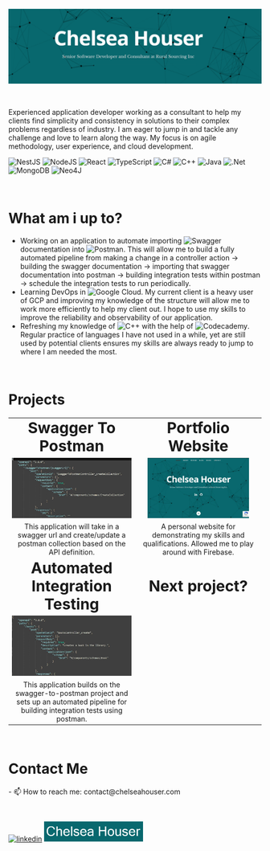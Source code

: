 ![Senior Software Developer](images/banner.png)
<p>&nbsp;</p>
Experienced application developer working as a consultant to help my clients find simplicity and consistency in solutions to their complex problems regardless of industry. I am eager to jump in and tackle any challenge and love to learn along the way. My focus is on agile methodology, user experience, and cloud development.
 
![NestJS](https://img.shields.io/badge/nestjs-%23E0234E.svg?style=for-the-badge&logo=nestjs&logoColor=white) ![NodeJS](https://img.shields.io/badge/node.js-6DA55F?style=for-the-badge&logo=node.js&logoColor=white) ![React](https://img.shields.io/badge/react-%2320232a.svg?style=for-the-badge&logo=react&logoColor=%2361DAFB) ![TypeScript](https://img.shields.io/badge/typescript-%23007ACC.svg?style=for-the-badge&logo=typescript&logoColor=white) ![C#](https://img.shields.io/badge/c%23-%23239120.svg?style=for-the-badge&logo=c-sharp&logoColor=white) ![C++](https://img.shields.io/badge/c++-%2300599C.svg?style=for-the-badge&logo=c%2B%2B&logoColor=white) ![Java](https://img.shields.io/badge/java-%23ED8B00.svg?style=for-the-badge&logo=java&logoColor=white) ![.Net](https://img.shields.io/badge/.NET-5C2D91?style=for-the-badge&logo=.net&logoColor=white) ![MongoDB](https://img.shields.io/badge/MongoDB-%234ea94b.svg?style=for-the-badge&logo=mongodb&logoColor=white) ![Neo4J](https://img.shields.io/badge/Neo4j-008CC1?style=for-the-badge&logo=neo4j&logoColor=white)
<p>&nbsp;</p>
<h1>What am i up to?</h1>
 
- Working on an application to automate importing ![Swagger](https://img.shields.io/badge/-Swagger-%23Clojure?style=for-the-badge&logo=swagger&logoColor=white) documentation into ![Postman](https://img.shields.io/badge/Postman-FF6C37?style=for-the-badge&logo=postman&logoColor=white). This will allow me to build a fully automated pipeline from making a change in a controller action -> building the swagger documentation -> importing that swagger documentation into postman -> building integration tests within postman -> schedule the integration tests to run periodically.
- Learning DevOps in ![Google Cloud](https://img.shields.io/badge/GoogleCloud-%234285F4.svg?style=for-the-badge&logo=google-cloud&logoColor=white). My current client is a heavy user of GCP and improving my knowledge of the structure will allow me to work more efficiently to help my client out. I hope to use my skills to improve the reliability and observability of our application.
- Refreshing my knowledge of ![C++](https://img.shields.io/badge/c++-%2300599C.svg?style=for-the-badge&logo=c%2B%2B&logoColor=white) with the help of ![Codecademy](https://img.shields.io/badge/Codecademy-FFF0E5?style=for-the-badge&logo=codecademy&logoColor=1F243A). Regular practice of languages I have not used in a while, yet are still used by potential clients ensures my skills are always ready to jump to where I am needed the most.
<p>&nbsp;</p>
 
<h1>Projects</h1>
<table width="100%" style="text-align:center">
 <tr>
    <td width="50%"><b style="font-size:30px">Swagger To Postman</b></td>
    <td><b style="font-size:30px">Portfolio Website</b></td>
 </tr>
 <tr>
    <td>
    <img src='images/swagger-to-postman.JPG' alt='swagger-to-postman' height='120' href="https://github.com/chelseahouser/swaggerToPostman" />
    </td>
    <td>
    <img src='images/website.JPG' alt='porfolio-website' height='120' href="https://github.com/chelseahouser/website" />
    </td>
 </tr>
  <tr>
    <td>This application will take in a swagger url and create/update a postman collection based on the API definition.</td>
    <td>A personal website for demonstrating my skills and qualifications. Allowed me to play around with Firebase.</td>
 </tr>
  <tr>
    <td width="50%"><b style="font-size:30px">Automated Integration Testing</b></td>
    <td><b style="font-size:30px">Next project?</b></td>
 </tr>
 <tr>
    <td>
    <img src='images/automated-integration-testing.JPG' alt='automated-integration-testing' height='120' href="https://github.com/chelseahouser/automated-integration-testing" />
    </td>
    <td></td>
 </tr>
  <tr>
    <td>This application builds on the swagger-to-postman project and sets up an automated pipeline for building integration tests using postman.</td>
    <td></td>
 </tr>
</table>
 
<p>&nbsp;</p>
<h1>Contact Me</h1>
- 📫 How to reach me: contact@chelseahouser.com
<p>&nbsp;</p>
 
[<img src='https://img.shields.io/badge/linkedin-%230077B5.svg?style=for-the-badge&logo=linkedin&logoColor=white' alt='linkedin' height='40'>](www.linkedin.com/in/chelsea-houser/) [<img src='images/website-badge.png' alt='website' height='40'>](https://chelseahouser.com/)  
 
